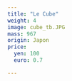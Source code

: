 ```yaml
---
title: "Le Cube"
weight: 4
image: cube_tb.JPG
mass: 967
origin: Japon
price:
  yen: 100
  euro: 0.7

---
```


